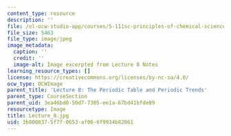 ```yaml
---
content_type: resource
description: ''
file: /ol-ocw-studio-app/courses/5-111sc-principles-of-chemical-science-fall-2014/3b8008375f7f0653af066f9934b82861_Lecture_8.jpg
file_size: 5463
file_type: image/jpeg
image_metadata:
  caption: ''
  credit: ''
  image-alt: Image excerpted from Lecture 8 Notes
learning_resource_types: []
license: https://creativecommons.org/licenses/by-nc-sa/4.0/
ocw_type: OCWImage
parent_title: 'Lecture 8: The Periodic Table and Periodic Trends'
parent_type: CourseSection
parent_uid: 3ea46bd0-50d7-7305-ee1a-67bd41bfde89
resourcetype: Image
title: Lecture_8.jpg
uid: 3b800837-5f7f-0653-af06-6f9934b82861
---
```

